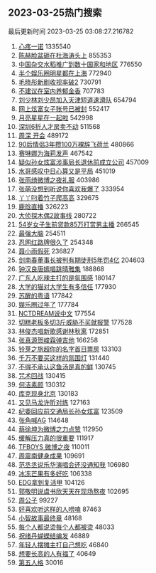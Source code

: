 ## 2023-03-25热门搜索 
最后更新时间 2023-03-25 03:08:27.216782 
1. [心疼一诺](https://s.weibo.com/weibo?q=%23%E5%BF%83%E7%96%BC%E4%B8%80%E8%AF%BA%23&t=31&band_rank=1&Refer=top) 1335540
1. [陈赫脸盆砸在杜海涛头上](https://s.weibo.com/weibo?q=%23%E9%99%88%E8%B5%AB%E8%84%B8%E7%9B%86%E7%A0%B8%E5%9C%A8%E6%9D%9C%E6%B5%B7%E6%B6%9B%E5%A4%B4%E4%B8%8A%23&t=31&band_rank=2&Refer=top) 855353
1. [中国杂交水稻推广到数十国家和地区](https://s.weibo.com/weibo?q=%23%E4%B8%AD%E5%9B%BD%E6%9D%82%E4%BA%A4%E6%B0%B4%E7%A8%BB%E6%8E%A8%E5%B9%BF%E5%88%B0%E6%95%B0%E5%8D%81%E5%9B%BD%E5%AE%B6%E5%92%8C%E5%9C%B0%E5%8C%BA%23&t=31&band_rank=3&Refer=top) 776550
1. [半个娱乐圈明星都在上海](https://s.weibo.com/weibo?q=%23%E5%8D%8A%E4%B8%AA%E5%A8%B1%E4%B9%90%E5%9C%88%E6%98%8E%E6%98%9F%E9%83%BD%E5%9C%A8%E4%B8%8A%E6%B5%B7%23&t=31&band_rank=4&Refer=top) 772940
1. [毛晓彤新剧收视率破2](https://s.weibo.com/weibo?q=%23%E6%AF%9B%E6%99%93%E5%BD%A4%E6%96%B0%E5%89%A7%E6%94%B6%E8%A7%86%E7%8E%87%E7%A0%B42%23&t=31&band_rank=5&Refer=top) 730791
1. [不建议在室内养郁金香](https://s.weibo.com/weibo?q=%23%E4%B8%8D%E5%BB%BA%E8%AE%AE%E5%9C%A8%E5%AE%A4%E5%86%85%E5%85%BB%E9%83%81%E9%87%91%E9%A6%99%23&t=31&band_rank=48&Refer=top) 707783
1. [刘少林刘少昂加入天津短道速滑队](https://s.weibo.com/weibo?q=%23%E5%88%98%E5%B0%91%E6%9E%97%E5%88%98%E5%B0%91%E6%98%82%E5%8A%A0%E5%85%A5%E5%A4%A9%E6%B4%A5%E7%9F%AD%E9%81%93%E9%80%9F%E6%BB%91%E9%98%9F%23&t=31&band_rank=6&Refer=top) 654794
1. [网上炫富女子账号已被封](https://s.weibo.com/weibo?q=%23%E7%BD%91%E4%B8%8A%E7%82%AB%E5%AF%8C%E5%A5%B3%E5%AD%90%E8%B4%A6%E5%8F%B7%E5%B7%B2%E8%A2%AB%E5%B0%81%23&t=31&band_rank=33&Refer=top) 552417
1. [月亮星星在一起啦](https://s.weibo.com/weibo?q=%E6%9C%88%E4%BA%AE%E6%98%9F%E6%98%9F%E5%9C%A8%E4%B8%80%E8%B5%B7%E5%95%A6&t=31&band_rank=7&Refer=top) 542998
1. [深圳6折人才房卖不动](https://s.weibo.com/weibo?q=%23%E6%B7%B1%E5%9C%B36%E6%8A%98%E4%BA%BA%E6%89%8D%E6%88%BF%E5%8D%96%E4%B8%8D%E5%8A%A8%23&t=31&band_rank=8&Refer=top) 511568
1. [周深 开会](https://s.weibo.com/weibo?q=%E5%91%A8%E6%B7%B1%20%E5%BC%80%E4%BC%9A&t=31&band_rank=9&Refer=top) 489172
1. [90后情侣3年攒100万裸辞飞荷兰](https://s.weibo.com/weibo?q=%2390%E5%90%8E%E6%83%85%E4%BE%A33%E5%B9%B4%E6%94%92100%E4%B8%87%E8%A3%B8%E8%BE%9E%E9%A3%9E%E8%8D%B7%E5%85%B0%23&t=31&band_rank=10&Refer=top) 480866
1. [赛琳娜为海莉发声](https://s.weibo.com/weibo?q=%23%E8%B5%9B%E7%90%B3%E5%A8%9C%E4%B8%BA%E6%B5%B7%E8%8E%89%E5%8F%91%E5%A3%B0%23&t=31&band_rank=11&Refer=top) 467542
1. [疑似孙女炫富涉事局长退休前成立公司](https://s.weibo.com/weibo?q=%23%E7%96%91%E4%BC%BC%E5%AD%99%E5%A5%B3%E7%82%AB%E5%AF%8C%E6%B6%89%E4%BA%8B%E5%B1%80%E9%95%BF%E9%80%80%E4%BC%91%E5%89%8D%E6%88%90%E7%AB%8B%E5%85%AC%E5%8F%B8%23&t=31&band_rank=12&Refer=top) 457009
1. [水哥感叹中日心算又是平局](https://s.weibo.com/weibo?q=%23%E6%B0%B4%E5%93%A5%E6%84%9F%E5%8F%B9%E4%B8%AD%E6%97%A5%E5%BF%83%E7%AE%97%E5%8F%88%E6%98%AF%E5%B9%B3%E5%B1%80%23&t=31&band_rank=14&Refer=top) 451019
1. [张雨绮微博之夜礼服](https://s.weibo.com/weibo?q=%23%E5%BC%A0%E9%9B%A8%E7%BB%AE%E5%BE%AE%E5%8D%9A%E4%B9%8B%E5%A4%9C%E7%A4%BC%E6%9C%8D%23&t=31&band_rank=13&Refer=top) 403986
1. [张萌没想到听说你喜欢我爆了](https://s.weibo.com/weibo?q=%23%E5%BC%A0%E8%90%8C%E6%B2%A1%E6%83%B3%E5%88%B0%E5%90%AC%E8%AF%B4%E4%BD%A0%E5%96%9C%E6%AC%A2%E6%88%91%E7%88%86%E4%BA%86%23&t=31&band_rank=18&Refer=top) 333954
1. [丫丫叼着竹子爬高高](https://s.weibo.com/weibo?q=%23%E4%B8%AB%E4%B8%AB%E5%8F%BC%E7%9D%80%E7%AB%B9%E5%AD%90%E7%88%AC%E9%AB%98%E9%AB%98%23&t=31&band_rank=15&Refer=top) 329675
1. [鹿晗直播](https://s.weibo.com/weibo?q=%23%E9%B9%BF%E6%99%97%E7%9B%B4%E6%92%AD%23&t=31&band_rank=16&Refer=top) 326223
1. [大侦探木偶2故事线](https://s.weibo.com/weibo?q=%23%E5%A4%A7%E4%BE%A6%E6%8E%A2%E6%9C%A8%E5%81%B62%E6%95%85%E4%BA%8B%E7%BA%BF%23&t=31&band_rank=21&Refer=top) 280722
1. [54岁女子生前贷款85万打赏男主播](https://s.weibo.com/weibo?q=%2354%E5%B2%81%E5%A5%B3%E5%AD%90%E7%94%9F%E5%89%8D%E8%B4%B7%E6%AC%BE85%E4%B8%87%E6%89%93%E8%B5%8F%E7%94%B7%E4%B8%BB%E6%92%AD%23&t=31&band_rank=17&Refer=top) 266545
1. [最强大脑](https://s.weibo.com/weibo?q=%E6%9C%80%E5%BC%BA%E5%A4%A7%E8%84%91&t=31&band_rank=19&Refer=top) 254511
1. [忍网红路牌很久了](https://s.weibo.com/weibo?q=%23%E5%BF%8D%E7%BD%91%E7%BA%A2%E8%B7%AF%E7%89%8C%E5%BE%88%E4%B9%85%E4%BA%86%23&t=31&band_rank=20&Refer=top) 254348
1. [聂小雨假死](https://s.weibo.com/weibo?q=%23%E8%81%82%E5%B0%8F%E9%9B%A8%E5%81%87%E6%AD%BB%23&t=31&band_rank=22&Refer=top) 236827
1. [剑南春董事长被判有期徒刑5年罚4亿](https://s.weibo.com/weibo?q=%23%E5%89%91%E5%8D%97%E6%98%A5%E8%91%A3%E4%BA%8B%E9%95%BF%E8%A2%AB%E5%88%A4%E6%9C%89%E6%9C%9F%E5%BE%92%E5%88%915%E5%B9%B4%E7%BD%9A4%E4%BA%BF%23&t=31&band_rank=23&Refer=top) 204603
1. [钟汉良唐嫣唱跳晴雅集](https://s.weibo.com/weibo?q=%23%E9%92%9F%E6%B1%89%E8%89%AF%E5%94%90%E5%AB%A3%E5%94%B1%E8%B7%B3%E6%99%B4%E9%9B%85%E9%9B%86%23&t=31&band_rank=28&Refer=top) 188868
1. [广东人吃辣主打的是氛围感](https://s.weibo.com/weibo?q=%23%E5%B9%BF%E4%B8%9C%E4%BA%BA%E5%90%83%E8%BE%A3%E4%B8%BB%E6%89%93%E7%9A%84%E6%98%AF%E6%B0%9B%E5%9B%B4%E6%84%9F%23&t=31&band_rank=24&Refer=top) 180147
1. [大学的猫对大学生有多信任](https://s.weibo.com/weibo?q=%23%E5%A4%A7%E5%AD%A6%E7%9A%84%E7%8C%AB%E5%AF%B9%E5%A4%A7%E5%AD%A6%E7%94%9F%E6%9C%89%E5%A4%9A%E4%BF%A1%E4%BB%BB%23&t=31&band_rank=25&Refer=top) 177930
1. [苏醒的粤语](https://s.weibo.com/weibo?q=%23%E8%8B%8F%E9%86%92%E7%9A%84%E7%B2%A4%E8%AF%AD%23&t=31&band_rank=26&Refer=top) 177842
1. [娱乐圈过年了](https://s.weibo.com/weibo?q=%23%E5%A8%B1%E4%B9%90%E5%9C%88%E8%BF%87%E5%B9%B4%E4%BA%86%23&t=31&band_rank=27&Refer=top) 177784
1. [NCTDREAM说中文](https://s.weibo.com/weibo?q=%23NCTDREAM%E8%AF%B4%E4%B8%AD%E6%96%87%23&t=31&band_rank=29&Refer=top) 177554
1. [切糕老板多切3斤威胁不买就报警](https://s.weibo.com/weibo?q=%23%E5%88%87%E7%B3%95%E8%80%81%E6%9D%BF%E5%A4%9A%E5%88%873%E6%96%A4%E5%A8%81%E8%83%81%E4%B8%8D%E4%B9%B0%E5%B0%B1%E6%8A%A5%E8%AD%A6%23&t=31&band_rank=30&Refer=top) 177528
1. [林俊杰唱新歌感谢林秋离](https://s.weibo.com/weibo?q=%23%E6%9E%97%E4%BF%8A%E6%9D%B0%E5%94%B1%E6%96%B0%E6%AD%8C%E6%84%9F%E8%B0%A2%E6%9E%97%E7%A7%8B%E7%A6%BB%23&t=31&band_rank=31&Refer=top) 172851
1. [张真源贺峻霖弹吉他](https://s.weibo.com/weibo?q=%23%E5%BC%A0%E7%9C%9F%E6%BA%90%E8%B4%BA%E5%B3%BB%E9%9C%96%E5%BC%B9%E5%90%89%E4%BB%96%23&t=31&band_rank=32&Refer=top) 166258
1. [铃芽之旅超你的名字首日票房](https://s.weibo.com/weibo?q=%23%E9%93%83%E8%8A%BD%E4%B9%8B%E6%97%85%E8%B6%85%E4%BD%A0%E7%9A%84%E5%90%8D%E5%AD%97%E9%A6%96%E6%97%A5%E7%A5%A8%E6%88%BF%23&t=31&band_rank=36&Refer=top) 133103
1. [千万不要买这样的氛围灯](https://s.weibo.com/weibo?q=%23%E5%8D%83%E4%B8%87%E4%B8%8D%E8%A6%81%E4%B9%B0%E8%BF%99%E6%A0%B7%E7%9A%84%E6%B0%9B%E5%9B%B4%E7%81%AF%23&t=31&band_rank=33&Refer=top) 131440
1. [不得不承认这鱼汤是真的鲜](https://s.weibo.com/weibo?q=%23%E4%B8%8D%E5%BE%97%E4%B8%8D%E6%89%BF%E8%AE%A4%E8%BF%99%E9%B1%BC%E6%B1%A4%E6%98%AF%E7%9C%9F%E7%9A%84%E9%B2%9C%23&t=31&band_rank=34&Refer=top) 130745
1. [咒术回战](https://s.weibo.com/weibo?q=%E5%92%92%E6%9C%AF%E5%9B%9E%E6%88%98&t=31&band_rank=35&Refer=top) 130415
1. [何洁素颜](https://s.weibo.com/weibo?q=%23%E4%BD%95%E6%B4%81%E7%B4%A0%E9%A2%9C%23&t=31&band_rank=37&Refer=top) 130312
1. [库克现身北京](https://s.weibo.com/weibo?q=%23%E5%BA%93%E5%85%8B%E7%8E%B0%E8%BA%AB%E5%8C%97%E4%BA%AC%23&t=31&band_rank=38&Refer=top) 130183
1. [又见马龙许昕对练](https://s.weibo.com/weibo?q=%23%E5%8F%88%E8%A7%81%E9%A9%AC%E9%BE%99%E8%AE%B8%E6%98%95%E5%AF%B9%E7%BB%83%23&t=31&band_rank=39&Refer=top) 127163
1. [纪委回应前交通局长孙女炫富](https://s.weibo.com/weibo?q=%E7%BA%AA%E5%A7%94%E5%9B%9E%E5%BA%94%E5%89%8D%E4%BA%A4%E9%80%9A%E5%B1%80%E9%95%BF%E5%AD%99%E5%A5%B3%E7%82%AB%E5%AF%8C&t=31&band_rank=45&Refer=top) 123509
1. [张角喊AG](https://s.weibo.com/weibo?q=%E5%BC%A0%E8%A7%92%E5%96%8AAG&t=31&band_rank=40&Refer=top) 114648
1. [蔡徐坤为微博之力点赞](https://s.weibo.com/weibo?q=%23%E8%94%A1%E5%BE%90%E5%9D%A4%E4%B8%BA%E5%BE%AE%E5%8D%9A%E4%B9%8B%E5%8A%9B%E7%82%B9%E8%B5%9E%23&t=31&band_rank=41&Refer=top) 112950
1. [缓解压力真的很重要](https://s.weibo.com/weibo?q=%23%E7%BC%93%E8%A7%A3%E5%8E%8B%E5%8A%9B%E7%9C%9F%E7%9A%84%E5%BE%88%E9%87%8D%E8%A6%81%23&t=31&band_rank=50&Refer=top) 111917
1. [TFBOYS 微博之夜](https://s.weibo.com/weibo?q=TFBOYS%20%E5%BE%AE%E5%8D%9A%E4%B9%8B%E5%A4%9C&t=31&band_rank=42&Refer=top) 110011
1. [周震南健身成果](https://s.weibo.com/weibo?q=%23%E5%91%A8%E9%9C%87%E5%8D%97%E5%81%A5%E8%BA%AB%E6%88%90%E6%9E%9C%23&t=31&band_rank=43&Refer=top) 109691
1. [范丞丞说乐华演唱会还没通知我](https://s.weibo.com/weibo?q=%23%E8%8C%83%E4%B8%9E%E4%B8%9E%E8%AF%B4%E4%B9%90%E5%8D%8E%E6%BC%94%E5%94%B1%E4%BC%9A%E8%BF%98%E6%B2%A1%E9%80%9A%E7%9F%A5%E6%88%91%23&t=31&band_rank=44&Refer=top) 106980
1. [冰冻芒果有多好吃](https://s.weibo.com/weibo?q=%23%E5%86%B0%E5%86%BB%E8%8A%92%E6%9E%9C%E6%9C%89%E5%A4%9A%E5%A5%BD%E5%90%83%23&t=31&band_rank=45&Refer=top) 106338
1. [EDG拿到复活甲](https://s.weibo.com/weibo?q=%23EDG%E6%8B%BF%E5%88%B0%E5%A4%8D%E6%B4%BB%E7%94%B2%23&t=31&band_rank=46&Refer=top) 104126
1. [郭敬明说虞书欣天天在现场熬夜](https://s.weibo.com/weibo?q=%23%E9%83%AD%E6%95%AC%E6%98%8E%E8%AF%B4%E8%99%9E%E4%B9%A6%E6%AC%A3%E5%A4%A9%E5%A4%A9%E5%9C%A8%E7%8E%B0%E5%9C%BA%E7%86%AC%E5%A4%9C%23&t=31&band_rank=47&Refer=top) 102695
1. [周公子](https://s.weibo.com/weibo?q=%E5%91%A8%E5%85%AC%E5%AD%90&t=31&band_rank=49&Refer=top) 99227
1. [好喜欢听这样的人唠嗑](https://s.weibo.com/weibo?q=%23%E5%A5%BD%E5%96%9C%E6%AC%A2%E5%90%AC%E8%BF%99%E6%A0%B7%E7%9A%84%E4%BA%BA%E5%94%A0%E5%97%91%23&t=31&band_rank=50&Refer=top) 87463
1. [小智故事最终章](https://s.weibo.com/weibo?q=%23%E5%B0%8F%E6%99%BA%E6%95%85%E4%BA%8B%E6%9C%80%E7%BB%88%E7%AB%A0%23&t=31&band_rank=47&Refer=top) 48168
1. [每个人都说烫每个人都被烫](https://s.weibo.com/weibo?q=%23%E6%AF%8F%E4%B8%AA%E4%BA%BA%E9%83%BD%E8%AF%B4%E7%83%AB%E6%AF%8F%E4%B8%AA%E4%BA%BA%E9%83%BD%E8%A2%AB%E7%83%AB%23&t=31&band_rank=50&Refer=top) 48033
1. [祝绪丹蝴蝶结编发](https://s.weibo.com/weibo?q=%23%E7%A5%9D%E7%BB%AA%E4%B8%B9%E8%9D%B4%E8%9D%B6%E7%BB%93%E7%BC%96%E5%8F%91%23&t=31&band_rank=37&Refer=top) 46889
1. [年轻人摆摊主打自己想吃](https://s.weibo.com/weibo?q=%23%E5%B9%B4%E8%BD%BB%E4%BA%BA%E6%91%86%E6%91%8A%E4%B8%BB%E6%89%93%E8%87%AA%E5%B7%B1%E6%83%B3%E5%90%83%23&t=31&band_rank=49&Refer=top) 46840
1. [想要长高的人有福了](https://s.weibo.com/weibo?q=%23%E6%83%B3%E8%A6%81%E9%95%BF%E9%AB%98%E7%9A%84%E4%BA%BA%E6%9C%89%E7%A6%8F%E4%BA%86%23&t=31&band_rank=50&Refer=top) 40649
1. [第五人格](https://s.weibo.com/weibo?q=%E7%AC%AC%E4%BA%94%E4%BA%BA%E6%A0%BC&t=31&band_rank=50&Refer=top) 30016

